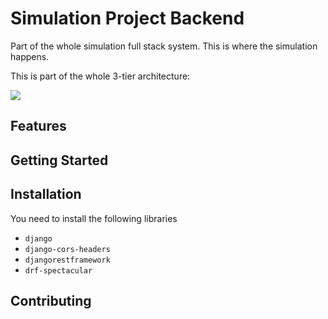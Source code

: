 # Simulation Project Backend

Part of the whole simulation full stack system. This is where the simulation happens.  

This is part of the whole 3-tier architecture: 

![](/public/Summary%20Architecture.png)

## Features

## Getting Started

## Installation
You need to install the following libraries
* `django`
* `django-cors-headers`
* `djangorestframework`
* `drf-spectacular`

## Contributing